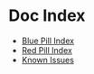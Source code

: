 # Doc Index

* [Blue Pill Index](./BPIndex.md)
* [Red Pill Index](./RPIndex.md)
* [Known Issues](./known_issues.md)